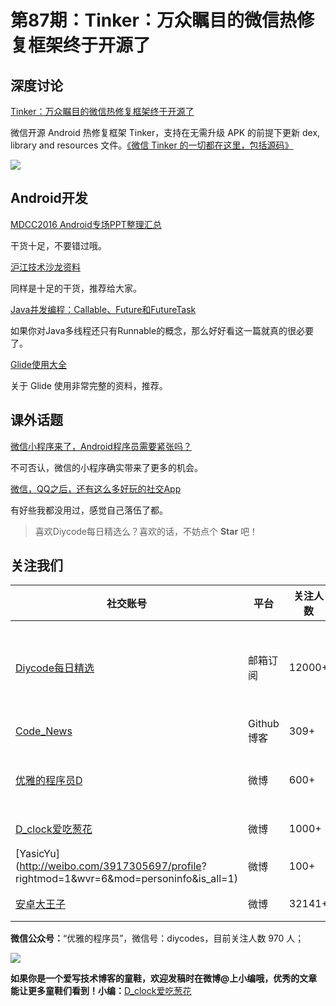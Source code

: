 # 第87期：Tinker：万众瞩目的微信热修复框架终于开源了

## 深度讨论


[Tinker：万众瞩目的微信热修复框架终于开源了](https://github.com/Tencent/tinker)

微信开源 Android 热修复框架 Tinker，支持在无需升级 APK 的前提下更新 dex, library and resources 文件。[《微信 Tinker 的一切都在这里，包括源码》]( http://www.diycode.cc/topics/321)

![](https://github.com/Tencent/tinker/raw/dev/assets/tinker.png)

## Android开发

[MDCC2016 Android专场PPT整理汇总](https://github.com/MDCC2016/Android-Session-Slides)

干货十足，不要错过哦。

[沪江技术沙龙资料](http://mp.weixin.qq.com/s?__biz=MzAxNzMxNzk5OQ==&mid=2649484736&idx=1&sn=9fa1c1db0139570201b011342ea76e7a&chksm=83f824c0b48fadd6523fa75fd9c71de622bf1131110a167d7f02a6790d4b353361a8e39ba4a5&scene=1&srcid=09267yhIjcwoMlE8lhmYnbsP#wechat_redirect)

同样是十足的干货，推荐给大家。

[Java并发编程：Callable、Future和FutureTask](http://www.cnblogs.com/dolphin0520/p/3949310.html)

如果你对Java多线程还只有Runnable的概念，那么好好看这一篇就真的很必要了。

[Glide使用大全](http://mrfu.me/2016/02/27/Glide_Getting_Started/)

关于 Glide 使用非常完整的资料，推荐。



## 课外话题

[微信小程序来了，Android程序员需要紧张吗？](http://mp.weixin.qq.com/s?__biz=MzIxNjM4NDM2NA==&mid=2247483810&idx=1&sn=9a10a5495c0afa4577ee6e7b9a320ea0&chksm=978897a1a0ff1eb7e6408cd75c94843dd3f70e5c9d119b2de1239c6929b96fb41436d7b0e9b6&scene=1&srcid=0926U05yNiBPDN6sKI1J5blP#wechat_redirect)

不可否认，微信的小程序确实带来了更多的机会。

[微信，QQ之后，还有这么多好玩的社交App](http://mp.weixin.qq.com/s?__biz=MzIzMzE4NTk3OA==&mid=2651256889&idx=1&sn=97fbeef6e62e70730fe6543449acbb3a&chksm=f37b2fecc40ca6fa320e439019d23a7a8d652d85e7028d56dfcb3ea02de07fe8545f609f02f6&scene=1&srcid=09268BFPJ6sMzOAhR2gyR1qo#wechat_redirect)

有好些我都没用过，感觉自己落伍了都。

> 喜欢Diycode每日精选么？喜欢的话，不妨点个 **Star** 吧！

## 关注我们

| 社交账号  |  平台  | 关注人数 | 说明 |
| -------- | -------- | -------- | -------- |
| [Diycode每日精选](http://list.qq.com/cgi-bin/qf_invite?id=d469993d2c888e971c0fbb2309c4d84256968386b126b967)|   邮箱订阅  | 12000+ | 每日分享一次Android、iOS、Swfit技术干货  |
| [Code_News](https://github.com/DiyCodes/code_news) |    Github博客  |309+ | 每日邮件推送列表  |
| [优雅的程序员D](http://weibo.com/u/5891258264) |   微博  | 600+ | 官方微博，每日分享开源信息  |
| [D_clock爱吃葱花](http://weibo.com/u/2480694892)  |   微博  | 1000+ | 日报发起人  |
|[YasicYu](http://weibo.com/3917305697/profile? rightmod=1&wvr=6&mod=personinfo&is_all=1)  |   微博  | 100+ | 日报发起人  |
|[安卓大王子](http://weibo.com/apkbus/)   |   微博  | 32141+ | 日报发起人  |



**微信公众号：**“优雅的程序员”，微信号：diycodes，目前关注人数 970 人；

![](http://upload-images.jianshu.io/upload_images/1846413-b42abfa70f909099.jpg?imageMogr2/auto-orient/strip%7CimageView2/2/w/1240)

**如果你是一个爱写技术博客的童鞋，欢迎发稿时在微博@上小编哦，优秀的文章能让更多童鞋们看到！小编：**[D_clock爱吃葱花](http://weibo.com/2480694892/profile?rightmod=1&wvr=6&mod=personinfo&is_all=1)
